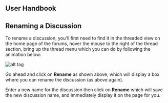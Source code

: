 ## User Handbook

## Renaming a Discussion

To rename a discussion, you'll first need to find it in the threaded view on the home page of the forums, hover the mouse to the right of the thread section, bring up the thread menu which you can do by following the animation below:

![alt tag](http://i.imgur.com/iF4I67f.gif)

Go ahead and click on **Rename** as shown above, which will display a box where you can rename the discussion (as above again).

Enter a new name for the discussion then click on **Rename** which will save the new discussion name, and immediately display it on the page for you.
